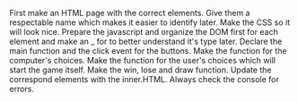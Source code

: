 First make an HTML page with the correct elements.
Give them a respectable name which makes it easier to identify later.
Make the CSS so it will look nice.
Prepare the javascript and organize the DOM first for each element and make an _ for to better understand it's type later.
Declare the main function and the click event for the buttons.
Make the function for the computer's choices.
Make the function for the user's choices which will start the game itself.
Make the win, lose and draw function.
Update the correspond elements with the inner.HTML.
Always check the console for errors.